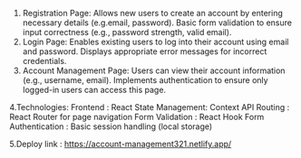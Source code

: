 1. Registration Page:
                 Allows new users to create an account by entering necessary details (e.g.email, password).
                 Basic form validation to ensure input correctness (e.g., password strength, valid email).
2. Login Page:
             Enables existing users to log into their account using email and password.
             Displays appropriate error messages for incorrect credentials.
3. Account Management Page:
            Users can view their account information (e.g., username, email).
            Implements authentication to ensure only logged-in users can access this page.
   
4.Technologies:
           Frontend  : React 
           State Management: Context API
           Routing : React Router for page navigation
           Form Validation : React Hook Form 
           Authentication : Basic session handling (local storage)

5.Deploy link : https://account-management321.netlify.app/ 
